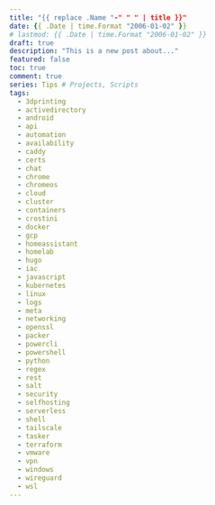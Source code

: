 ```yaml
---
title: "{{ replace .Name "-" " " | title }}"
date: {{ .Date | time.Format "2006-01-02" }}
# lastmod: {{ .Date | time.Format "2006-01-02" }}
draft: true
description: "This is a new post about..."
featured: false
toc: true
comment: true
series: Tips # Projects, Scripts
tags:
  - 3dprinting
  - activedirectory
  - android
  - api
  - automation
  - availability
  - caddy
  - certs
  - chat
  - chrome
  - chromeos
  - cloud
  - cluster
  - containers
  - crostini
  - docker
  - gcp
  - homeassistant
  - homelab
  - hugo
  - iac
  - javascript
  - kubernetes
  - linux
  - logs
  - meta
  - networking
  - openssl
  - packer
  - powercli
  - powershell
  - python
  - regex
  - rest
  - salt
  - security
  - selfhosting
  - serverless
  - shell
  - tailscale
  - tasker
  - terraform
  - vmware
  - vpn
  - windows
  - wireguard
  - wsl
---
```


